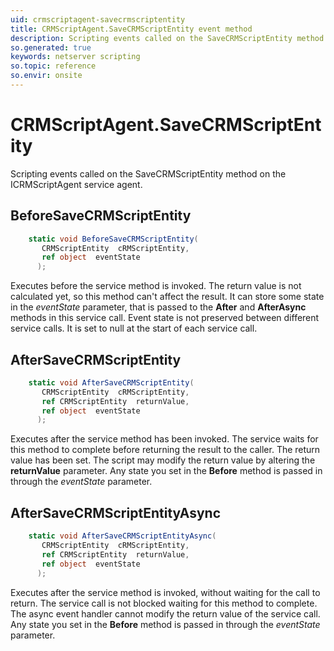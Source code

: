 ```yaml
---
uid: crmscriptagent-savecrmscriptentity
title: CRMScriptAgent.SaveCRMScriptEntity event method
description: Scripting events called on the SaveCRMScriptEntity method on the CRMScriptAgent service agent.
so.generated: true
keywords: netserver scripting
so.topic: reference
so.envir: onsite
---
```

# CRMScriptAgent.SaveCRMScriptEntity

Scripting events called on the <see cref='M:ICRMScriptAgent.SaveCRMScriptEntity'>SaveCRMScriptEntity</see> method on the <see cref='ICRMScriptAgent'>ICRMScriptAgent</see>  service agent.

## BeforeSaveCRMScriptEntity
```cs
    static void BeforeSaveCRMScriptEntity(
       CRMScriptEntity  cRMScriptEntity,
       ref object  eventState
      );
```
Executes before the service method is invoked.
The return value is not calculated yet, so this method can't affect the result.
It can store some state in the *eventState* parameter, that is passed to the **After** and **AfterAsync** methods in this service call.
Event state is not preserved between different service calls. It is set to null at the start of each service call.
## AfterSaveCRMScriptEntity
```cs
    static void AfterSaveCRMScriptEntity(
       CRMScriptEntity  cRMScriptEntity,
       ref CRMScriptEntity  returnValue,
       ref object  eventState
      );
```
Executes after the service method has been invoked. The service waits for this method to complete before returning the result to the caller.
The return value has been set. The script may modify the return value by altering the **returnValue** parameter.
Any state you set in the **Before** method is passed in through the *eventState* parameter.
## AfterSaveCRMScriptEntityAsync
```cs
    static void AfterSaveCRMScriptEntityAsync(
       CRMScriptEntity  cRMScriptEntity,
       ref CRMScriptEntity  returnValue,
       ref object  eventState
      );
```
Executes after the service method is invoked, without waiting for the call to return.
The service call is not blocked waiting for this method to complete.
The async event handler cannot modify the return value of the service call.
Any state you set in the **Before** method is passed in through the *eventState* parameter.

